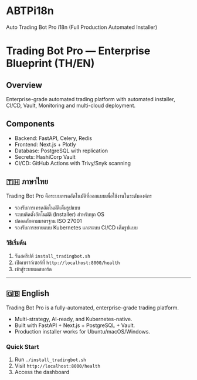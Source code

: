 # ABTPi18n
Auto Trading Bot Pro i18n (Full Production Automated Installer)
# Trading Bot Pro — Enterprise Blueprint (TH/EN)

## Overview
Enterprise-grade automated trading platform with automated installer, CI/CD, Vault, Monitoring and multi-cloud deployment.

## Components
- Backend: FastAPI, Celery, Redis
- Frontend: Next.js + Plotly
- Database: PostgreSQL with replication
- Secrets: HashiCorp Vault
- CI/CD: GitHub Actions with Trivy/Snyk scanning
  
## 🇹🇭 ภาษาไทย
Trading Bot Pro คือระบบเทรดอัตโนมัติที่ออกแบบเพื่อใช้งานในระดับองค์กร
- รองรับการเทรดอัตโนมัติเต็มรูปแบบ
- ระบบติดตั้งอัตโนมัติ (Installer) สำหรับทุก OS
- ปลอดภัยตามมาตรฐาน ISO 27001
- รองรับการขยายแบบ Kubernetes และระบบ CI/CD เต็มรูปแบบ
  
### วิธีเริ่มต้น
1. รันสคริปต์ `install_tradingbot.sh`
2. เปิดเบราว์เซอร์ที่ `http://localhost:8000/health`
3. เข้าสู่ระบบแดชบอร์ด
---
## 🇬🇧 English
Trading Bot Pro is a fully-automated, enterprise-grade trading platform.
- Multi-strategy, AI-ready, and Kubernetes-native.
- Built with FastAPI + Next.js + PostgreSQL + Vault.
- Production installer works for Ubuntu/macOS/Windows.

### Quick Start
1. Run `./install_tradingbot.sh`
2. Visit `http://localhost:8000/health`
3. Access the dashboard
